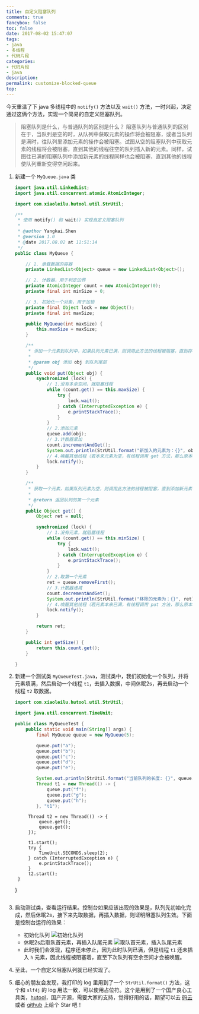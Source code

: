 ```yaml
---
title: 自定义阻塞队列
comments: true
fancybox: false
toc: false
date: 2017-08-02 15:47:07
tags:
- java
- 多线程
- 代码片段
categories:
- 代码片段
- java
description:
permalink: customize-blocked-queue
top:
---
```


今天重温了下 java 多线程中的 `notify()` 方法以及 `wait()` 方法，一时兴起，决定通过这俩个方法，实现一个简易的自定义阻塞队列。
<!--more-->
> 阻塞队列是什么，与普通队列的区别是什么？
> 阻塞队列与普通队列的区别在于，当队列是空的时，从队列中获取元素的操作将会被阻塞，或者当队列是满时，往队列里添加元素的操作会被阻塞。试图从空的阻塞队列中获取元素的线程将会被阻塞，直到其他的线程往空的队列插入新的元素。同样，试图往已满的阻塞队列中添加新元素的线程同样也会被阻塞，直到其他的线程使队列重新变得空闲起来。

1. 新建一个 `MyQueue.java` 类

    ```java
    import java.util.LinkedList;
    import java.util.concurrent.atomic.AtomicInteger;

    import com.xiaoleilu.hutool.util.StrUtil;

    /**
     * 使用 notify() 和 wait() 实现自定义阻塞队列
     *
     * @author Yangkai.Shen
     * @version 1.0
     * @date 2017.08.02 at 11:51:14
     */
    public class MyQueue {

    	// 1. 承载数据的容器
    	private LinkedList<Object> queue = new LinkedList<Object>();

    	// 2. 计数器，用于判定边界
    	private AtomicInteger count = new AtomicInteger(0);
    	private final int minSize = 0;

    	// 3. 初始化一个对象，用于加锁
    	private final Object lock = new Object();
    	private final int maxSize;

    	public MyQueue(int maxSize) {
    		this.maxSize = maxSize;
    	}

    	/**
    	 * 添加一个元素到队列中，如果队列元素已满，则调用此方法的线程被阻塞，直到存在多余空间了，再进行添加
    	 *
    	 * @param obj 添加 obj 到队列尾部
    	 */
    	public void put(Object obj) {
    		synchronized (lock) {
    			// 1.没有多余空间，就阻塞线程
    			while (count.get() == this.maxSize) {
    				try {
    					lock.wait();
    				} catch (InterruptedException e) {
    					e.printStackTrace();
    				}
    			}
    			// 2.添加元素
    			queue.add(obj);
    			// 3.计数器累加
    			count.incrementAndGet();
    			System.out.println(StrUtil.format("新加入的元素为：{}", obj));
    			// 4.唤醒其他线程（若本来元素为空，有线程调用 get 方法，那么原本被阻塞的，需要在此时被唤醒）
    			lock.notify();
    		}
    	}

    	/**
    	 * 获取一个元素，如果队列元素为空，则调用此方法的线程被阻塞，直到添加新元素了，再进行获取
    	 *
    	 * @return 返回队列的第一个元素
    	 */
    	public Object get() {
    		Object ret = null;

    		synchronized (lock) {
    			// 1.没有元素，就阻塞线程
    			while (count.get() == this.minSize) {
    				try {
    					lock.wait();
    				} catch (InterruptedException e) {
    					e.printStackTrace();
    				}
    			}
    			// 2.取第一个元素
    			ret = queue.removeFirst();
    			// 3.计数器递减
    			count.decrementAndGet();
    			System.out.println(StrUtil.format("移除的元素为：{}", ret));
    			// 4.唤醒其他线程（若元素本来已满，有线程调用 put 方法，那么原本被阻塞的，需要在此时被唤醒）
    			lock.notify();
    		}

    		return ret;
    	}

    	public int getSize() {
    		return this.count.get();
    	}

    }
    ```
2. 新建一个测试类 `MyQueueTest.java`，测试类中，我们初始化一个队列，并将元素填满，然后启动一个线程 `t1`，去插入数据，中间休眠2s，再去启动一个线程 `t2` 取数据。

    ```java
    import com.xiaoleilu.hutool.util.StrUtil;
    
    import java.util.concurrent.TimeUnit;
    
    public class MyQueueTest {
    	public static void main(String[] args) {
    		final MyQueue queue = new MyQueue(5);
    
    		queue.put("a");
    		queue.put("b");
    		queue.put("c");
    		queue.put("d");
    		queue.put("e");
    
    		System.out.println(StrUtil.format("当前队列的长度: {}", queue.getSize()));
    		Thread t1 = new Thread(() -> {
    			queue.put("f");
    			queue.put("g");
    			queue.put("h");
    		}, "t1");
    ```


    		Thread t2 = new Thread(() -> {
    			queue.get();
    			queue.get();
    		});
    
    		t1.start();
    		try {
    			TimeUnit.SECONDS.sleep(2);
    		} catch (InterruptedException e) {
    			e.printStackTrace();
    		}
    		t2.start();
    	}
    }
    ```
3. 启动测试类，查看运行结果。控制台如果应该出现的效果是，队列先初始化完成，然后休眠2s，接下来先取数据，再插入数据，则证明阻塞队列生效。下面是控制台运行的效果：
    * 初始化队列
      ![初始化队列](http://oriqjordg.bkt.clouddn.com/2017-08-02-15016611637131.jpg)
    * 休眠2s后取队首元素，再插入队尾元素
       ![取队首元素，插入队尾元素](http://oriqjordg.bkt.clouddn.com/2017-08-02-15016613283795.jpg)
    * 此时我们会发现，程序还未停止，因为此时队列已满，但是线程 `t1` 还未插入 `h` 元素，因此线程被阻塞着，直至下次队列有空余空间才会被唤醒。
4. 至此，一个自定义阻塞队列就已经实现了。
5. 细心的朋友会发现，我打印的 log 里用到了一个 `StrUtil.format()` 方法，这个和 `slf4j` 的 log 用法一致，可以使用占位符。这个是用到了一个国产良心工具类，[hutool](http://www.hutool.cn/)，国产开源，需要大家的支持，觉得好用的话，期望可以去 [码云](https://github.com/looly/hutool) 或者 [github](http://git.oschina.net/loolly/hutool) 上给个 Star 吧！